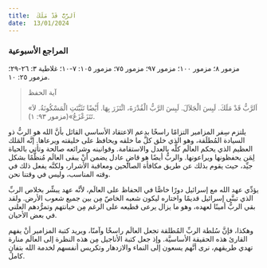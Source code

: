 ```yaml
---
title:  اَلرَّبُّ قَدْ مَلَكَ
date:  13/01/2024
---
```


### المراجع الأسبوعية
مزمور ٨؛ مزمور ١٠٠؛ مزمور ٩٧؛ مزمور ٧٥؛ مزمور ١٠٥: ٧-١٠؛ غلاطية ٣: ٢٦-٢٩؛ مزمور ٢٥: ١٠.

> <p>آية الحفظ</p>
> «اَلرَّبُّ قَدْ مَلَكَ. لَبِسَ الْجَلاَلَ. لَبِسَ الرَّبُّ الْقُدْرَةَ، ائْتَزَرَ بِهَا. أَيْضًا تَثَبَّتَتِ الْمَسْكُونَةُ. لاَ تَتَزَعْزَعُ»(مزمور ٩٣: ١).

يلتزم سِفر المزامير التزامًا راسخًا بدعم الاعتقاد الأساسي القائل بأنَّ الله هو الربُّ ذو السيادة المُطلَقة، وهو الذي خلق كلَّ ما خلقه ويحافظ على خليقته ويرعاها. إنَّه المَلك العظيم الذي يحكم العالَم كلَّه بالعدل والاستقامة. وقوانينه وشرائعه صالحة وتأتي بالحياة لِمَن يحفظونها ويراعونها. والربُّ أيضًا هو قاضٍ عادل يضمن أنْ يبقى العالَم مُنظَّمًا بشكل جيِّد، حيث يقوم بذلك عن طريق مكافأة الصالحين ومعاقبة الأشرار، ولكنَّه يفعل ذلك في وقته المناسب، وليس في وقتنا نحن.

يؤدِّي عهد الله مع إسرائيل دورًا خاصًّا في الحفاظ على العالَم، لأنَّه عهد يبشِّر بخلاص الربِّ الذي تبنَّى إسرائيل قديمًا واختاره ليكون شعبه الخاصّ مِن بين جميع شعوب الأرض. ولقد بقي الربُّ أمينًا لعهده، وهو ما يزال يرعى قطيعه على الرغم مِن خيانتهم وتمرُّدهم العلني في بعض الأحيان.

وهكذا، فإنَّ سُلطة الربِّ المُطلقة تجعل العالَم راسخًا وآمنًا، ويريد كتبة المزامير أنْ يفهم القارئ هذه الحقيقة الأساسيَّة. وإذ جعل كتبة الأناجيل مِن هذه النظرة إلى العالَم منارة تهدي طريقهم، نرى أنَّهم يسعون إلى النماء والازدهار وتكريس أنفسهم لخدمة الله بتفانٍ كامل.